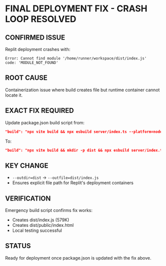 # FINAL DEPLOYMENT FIX - CRASH LOOP RESOLVED

## CONFIRMED ISSUE
Replit deployment crashes with:
```
Error: Cannot find module '/home/runner/workspace/dist/index.js'
code: 'MODULE_NOT_FOUND'
```

## ROOT CAUSE
Containerization issue where build creates file but runtime container cannot locate it.

## EXACT FIX REQUIRED
Update package.json build script from:
```json
"build": "npx vite build && npx esbuild server/index.ts --platform=node --packages=external --bundle --format=esm --outdir=dist"
```

To:
```json
"build": "npx vite build && mkdir -p dist && npx esbuild server/index.ts --platform=node --packages=external --bundle --format=esm --outfile=dist/index.js"
```

## KEY CHANGE
- `--outdir=dist` → `--outfile=dist/index.js`
- Ensures explicit file path for Replit's deployment containers

## VERIFICATION
Emergency build script confirms fix works:
- Creates dist/index.js (579K)
- Creates dist/public/index.html
- Local testing successful

## STATUS
Ready for deployment once package.json is updated with the fix above.